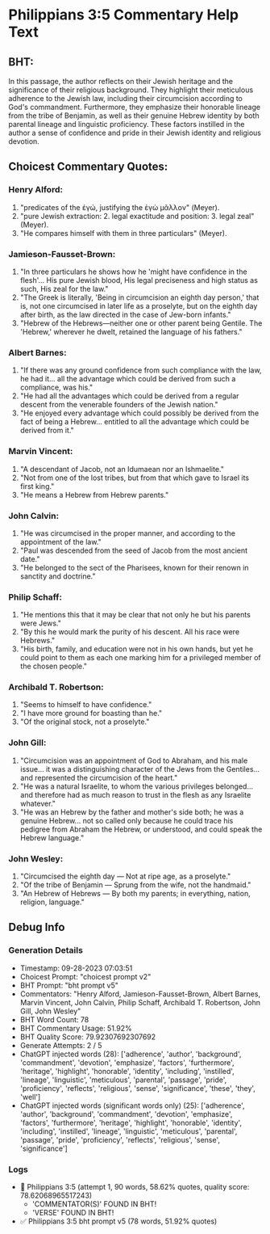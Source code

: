 # Philippians 3:5 Commentary Help Text

## BHT:
In this passage, the author reflects on their Jewish heritage and the significance of their religious background. They highlight their meticulous adherence to the Jewish law, including their circumcision according to God's commandment. Furthermore, they emphasize their honorable lineage from the tribe of Benjamin, as well as their genuine Hebrew identity by both parental lineage and linguistic proficiency. These factors instilled in the author a sense of confidence and pride in their Jewish identity and religious devotion.

## Choicest Commentary Quotes:
### Henry Alford:
1. "predicates of the ἐγώ, justifying the ἐγὼ μᾶλλον" (Meyer).
2. "pure Jewish extraction: 2. legal exactitude and position: 3. legal zeal" (Meyer).
3. "He compares himself with them in three particulars" (Meyer).

### Jamieson-Fausset-Brown:
1. "In three particulars he shows how he 'might have confidence in the flesh'... His pure Jewish blood, His legal preciseness and high status as such, His zeal for the law."
2. "The Greek is literally, 'Being in circumcision an eighth day person,' that is, not one circumcised in later life as a proselyte, but on the eighth day after birth, as the law directed in the case of Jew-born infants."
3. "Hebrew of the Hebrews—neither one or other parent being Gentile. The 'Hebrew,' wherever he dwelt, retained the language of his fathers."

### Albert Barnes:
1. "If there was any ground confidence from such compliance with the law, he had it... all the advantage which could be derived from such a compliance, was his."
2. "He had all the advantages which could be derived from a regular descent from the venerable founders of the Jewish nation."
3. "He enjoyed every advantage which could possibly be derived from the fact of being a Hebrew... entitled to all the advantage which could be derived from it."

### Marvin Vincent:
1. "A descendant of Jacob, not an Idumaean nor an Ishmaelite."
2. "Not from one of the lost tribes, but from that which gave to Israel its first king."
3. "He means a Hebrew from Hebrew parents."

### John Calvin:
1. "He was circumcised in the proper manner, and according to the appointment of the law."
2. "Paul was descended from the seed of Jacob from the most ancient date."
3. "He belonged to the sect of the Pharisees, known for their renown in sanctity and doctrine."

### Philip Schaff:
1. "He mentions this that it may be clear that not only he but his parents were Jews."
2. "By this he would mark the purity of his descent. All his race were Hebrews."
3. "His birth, family, and education were not in his own hands, but yet he could point to them as each one marking him for a privileged member of the chosen people."

### Archibald T. Robertson:
1. "Seems to himself to have confidence." 
2. "I have more ground for boasting than he." 
3. "Of the original stock, not a proselyte."

### John Gill:
1. "Circumcision was an appointment of God to Abraham, and his male issue... it was a distinguishing character of the Jews from the Gentiles... and represented the circumcision of the heart."
2. "He was a natural Israelite, to whom the various privileges belonged... and therefore had as much reason to trust in the flesh as any Israelite whatever."
3. "He was an Hebrew by the father and mother's side both; he was a genuine Hebrew... not so called only because he could trace his pedigree from Abraham the Hebrew, or understood, and could speak the Hebrew language."


### John Wesley:
1. "Circumcised the eighth day — Not at ripe age, as a proselyte."
2. "Of the tribe of Benjamin — Sprung from the wife, not the handmaid."
3. "An Hebrew of Hebrews — By both my parents; in everything, nation, religion, language."


## Debug Info
### Generation Details
- Timestamp: 09-28-2023 07:03:51
- Choicest Prompt: "choicest prompt v2"
- BHT Prompt: "bht prompt v5"
- Commentators: "Henry Alford, Jamieson-Fausset-Brown, Albert Barnes, Marvin Vincent, John Calvin, Philip Schaff, Archibald T. Robertson, John Gill, John Wesley"
- BHT Word Count: 78
- BHT Commentary Usage: 51.92%
- BHT Quality Score: 79.92307692307692
- Generate Attempts: 2 / 5
- ChatGPT injected words (28):
	['adherence', 'author', 'background', 'commandment', 'devotion', 'emphasize', 'factors', 'furthermore', 'heritage', 'highlight', 'honorable', 'identity', 'including', 'instilled', 'lineage', 'linguistic', 'meticulous', 'parental', 'passage', 'pride', 'proficiency', 'reflects', 'religious', 'sense', 'significance', 'these', 'they', 'well']
- ChatGPT injected words (significant words only) (25):
	['adherence', 'author', 'background', 'commandment', 'devotion', 'emphasize', 'factors', 'furthermore', 'heritage', 'highlight', 'honorable', 'identity', 'including', 'instilled', 'lineage', 'linguistic', 'meticulous', 'parental', 'passage', 'pride', 'proficiency', 'reflects', 'religious', 'sense', 'significance']

### Logs
- 🔄 Philippians 3:5 (attempt 1, 90 words, 58.62% quotes, quality score: 78.62068965517243) 
	- 'COMMENTATOR(S)' FOUND IN BHT! 
	- 'VERSE' FOUND IN BHT!
- ✅ Philippians 3:5 bht prompt v5 (78 words, 51.92% quotes)
